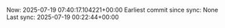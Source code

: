 Now: 2025-07-19 07:40:17.104221+00:00 Earliest commit since sync: None Last sync: 2025-07-19 00:22:44+00:00
